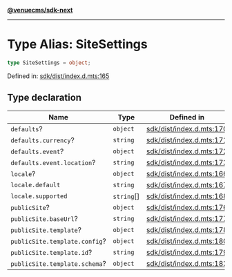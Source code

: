 [**@venuecms/sdk-next**](../Index.md)

***

# Type Alias: SiteSettings

```ts
type SiteSettings = object;
```

Defined in: [sdk/dist/index.d.mts:165](https://github.com/venuecms/sdk/blob/6283acc845335a99eac7e210bd07dad1da30061f/packages/sdk/dist/index.d.mts#L165)

## Type declaration

| Name | Type | Defined in |
| ------ | ------ | ------ |
| <a id="defaults"></a> `defaults`? | `object` | [sdk/dist/index.d.mts:170](https://github.com/venuecms/sdk/blob/6283acc845335a99eac7e210bd07dad1da30061f/packages/sdk/dist/index.d.mts#L170) |
| `defaults.currency`? | `string` | [sdk/dist/index.d.mts:171](https://github.com/venuecms/sdk/blob/6283acc845335a99eac7e210bd07dad1da30061f/packages/sdk/dist/index.d.mts#L171) |
| `defaults.event`? | `object` | [sdk/dist/index.d.mts:172](https://github.com/venuecms/sdk/blob/6283acc845335a99eac7e210bd07dad1da30061f/packages/sdk/dist/index.d.mts#L172) |
| `defaults.event.location`? | `string` | [sdk/dist/index.d.mts:173](https://github.com/venuecms/sdk/blob/6283acc845335a99eac7e210bd07dad1da30061f/packages/sdk/dist/index.d.mts#L173) |
| <a id="locale"></a> `locale`? | `object` | [sdk/dist/index.d.mts:166](https://github.com/venuecms/sdk/blob/6283acc845335a99eac7e210bd07dad1da30061f/packages/sdk/dist/index.d.mts#L166) |
| `locale.default` | `string` | [sdk/dist/index.d.mts:167](https://github.com/venuecms/sdk/blob/6283acc845335a99eac7e210bd07dad1da30061f/packages/sdk/dist/index.d.mts#L167) |
| `locale.supported` | `string`[] | [sdk/dist/index.d.mts:168](https://github.com/venuecms/sdk/blob/6283acc845335a99eac7e210bd07dad1da30061f/packages/sdk/dist/index.d.mts#L168) |
| <a id="publicsite"></a> `publicSite`? | `object` | [sdk/dist/index.d.mts:176](https://github.com/venuecms/sdk/blob/6283acc845335a99eac7e210bd07dad1da30061f/packages/sdk/dist/index.d.mts#L176) |
| `publicSite.baseUrl`? | `string` | [sdk/dist/index.d.mts:177](https://github.com/venuecms/sdk/blob/6283acc845335a99eac7e210bd07dad1da30061f/packages/sdk/dist/index.d.mts#L177) |
| `publicSite.template`? | `object` | [sdk/dist/index.d.mts:178](https://github.com/venuecms/sdk/blob/6283acc845335a99eac7e210bd07dad1da30061f/packages/sdk/dist/index.d.mts#L178) |
| `publicSite.template.config`? | `object` | [sdk/dist/index.d.mts:180](https://github.com/venuecms/sdk/blob/6283acc845335a99eac7e210bd07dad1da30061f/packages/sdk/dist/index.d.mts#L180) |
| `publicSite.template.id`? | `string` | [sdk/dist/index.d.mts:179](https://github.com/venuecms/sdk/blob/6283acc845335a99eac7e210bd07dad1da30061f/packages/sdk/dist/index.d.mts#L179) |
| `publicSite.template.schema`? | `object` | [sdk/dist/index.d.mts:183](https://github.com/venuecms/sdk/blob/6283acc845335a99eac7e210bd07dad1da30061f/packages/sdk/dist/index.d.mts#L183) |
